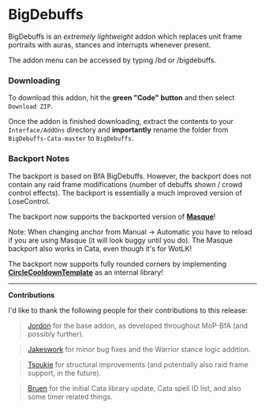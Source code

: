 # BigDebuffs

BigDebuffs is an _extremely lightweight_ addon which replaces unit frame portraits with auras, stances and interrupts whenever present.

The addon menu can be accessed by typing /bd or /bigdebuffs.

### Downloading

To download this addon, hit the **green "Code" button** and then select `Download ZIP`.

Once the addon is finished downloading, extract the contents to your `Interface/AddOns` directory and **importantly** rename the folder from `BigDebuffs-Cata-master` to `BigDebuffs`.

### Backport Notes
The backport is based on BfA BigDebuffs. However, the backport does not contain any raid frame modifications (number of debuffs shown / crowd control effects). The backport is essentially a much improved version of LoseControl.

The backport now supports the backported version of **[Masque][1]**!

Note: When changing anchor from Manual -> Automatic you have to reload if you are using Masque (it will look buggy until you do).
The Masque backport also works in Cata, even though it's for WotLK!

The backport now supports fully rounded corners by implementing **[CircleCooldownTemplate][2]** as an internal library!

---
**Contributions**

 I'd like to thank the following people for their contributions to this release:
> [Jordon][3] for the base addon, as developed throughout MoP-BfA (and possibly further).

> [Jakeswork][4] for minor bug fixes and the Warrior stance logic addition.

> [Tsoukie][5] for structural improvements (and potentially also raid frame support, in the future).

> [Bruen][6] for the initial Cata library update, Cata spell ID list, and also some timer related things.

[1]: https://github.com/bkader/Masque-Cata
[2]: https://github.com/RomanSpector/CircleCooldownTemplate
[3]: https://github.com/jordonwow
[4]: https://github.com/jakeswork
[5]: https://gitlabs.com/tsoukie
[6]: https://github.com/skyler-code
